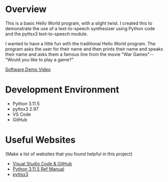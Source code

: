 # Overview

This is a basic Hello World program, with a slight twist. I created this to demonstrate the use of a text-to-speech synthesizer using Python code and
the pyttsx3 text-to-speech module.

I wanted to have a little fun with the traditional Hello World program. The program asks the user for their name and then prints their name and speaks their name and asks them a famous line from the movie "War Games"-- "Would you like to play a game?"

[Software Demo Video](http://youtube.link.goes.here)

# Development Environment
* Python 3.11.5
* pyttsx3 2.97
* VS Code
* GitHub

# Useful Websites

{Make a list of websites that you found helpful in this project}
* [Visual Studio Code & GitHub](https://code.visualstudio.com/docs/editor/versioncontrol)
* [Python 3.11.5 Ref Manual](https://docs.python.org/3/library/index.html)
* [pyttsx3](https://pypi.org/project/pyttsx3/)
